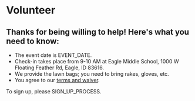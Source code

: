 # Volunteer

## Thanks for being willing to help!  Here's what you need to know:
- The event date is EVENT_DATE.
- Check-in takes place from 9-10 AM at Eagle Middle School, 1000 W Floating Feather Rd, Eagle, ID 83616.
- We provide the lawn bags; you need to bring rakes, gloves, etc.
- You agree to our [terms and waiver](terms.md).

To sign up, please SIGN_UP_PROCESS.
